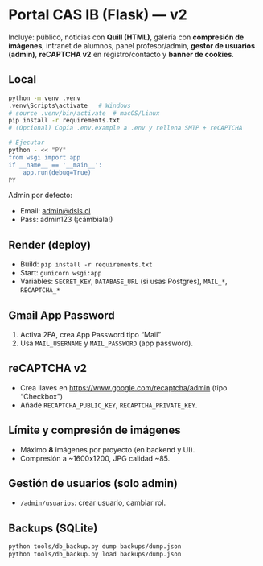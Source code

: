 
# Portal CAS IB (Flask) — v2

Incluye: público, noticias con **Quill (HTML)**, galería con **compresión de imágenes**, intranet de alumnos, panel profesor/admin, **gestor de usuarios (admin)**, **reCAPTCHA v2** en registro/contacto y **banner de cookies**.

## Local
```bash
python -m venv .venv
.venv\Scripts\activate   # Windows
# source .venv/bin/activate  # macOS/Linux
pip install -r requirements.txt
# (Opcional) Copia .env.example a .env y rellena SMTP + reCAPTCHA

# Ejecutar
python - << "PY"
from wsgi import app
if __name__ == '__main__':
    app.run(debug=True)
PY
```

Admin por defecto:
- Email: admin@dsls.cl
- Pass: admin123  (¡cámbiala!)

## Render (deploy)
- Build: `pip install -r requirements.txt`
- Start: `gunicorn wsgi:app`
- Variables: `SECRET_KEY`, `DATABASE_URL` (si usas Postgres), `MAIL_*`, `RECAPTCHA_*`

## Gmail App Password
1) Activa 2FA, crea App Password tipo “Mail”  
2) Usa `MAIL_USERNAME` y `MAIL_PASSWORD` (app password).

## reCAPTCHA v2
- Crea llaves en https://www.google.com/recaptcha/admin (tipo “Checkbox”)
- Añade `RECAPTCHA_PUBLIC_KEY`, `RECAPTCHA_PRIVATE_KEY`.

## Límite y compresión de imágenes
- Máximo **8** imágenes por proyecto (en backend y UI).
- Compresión a ~1600x1200, JPG calidad ~85.

## Gestión de usuarios (solo admin)
- `/admin/usuarios`: crear usuario, cambiar rol.

## Backups (SQLite)
```bash
python tools/db_backup.py dump backups/dump.json
python tools/db_backup.py load backups/dump.json
```
